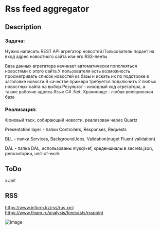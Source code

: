 # Rss feed aggregator
## Description

### Задача: 

Нужно написать REST API агрегатор новостей.Пользователь подает на вход адрес новостного сайта
или его RSS-ленты

База данных агрегатора начинает автоматически пополняться новостями с этого сайта.У
пользователя есть возможность просматривать список новостей из базы и искать их по подстроке
в заголовке новости.В качестве примера требуется подключить 2 любых новостных сайта на
выбор.Результат - исходный код агрегатора, а также рабочие адреса.Язык C# .Net. Хранилище -
любая реляционная база


### Реализация:

Фоновый таск, собирающий новости, реализован через Quartz

Presentation layer - папки Controllers, Responses, Requests

BLL - папки Services, BackgroundJobs, Validation(nuget Fluent validation)

DAL - папка DAL, использованы mysql+ef, креденшиалы в secrets.json, репозитории, unit-of-work


## ToDo
xUnit

## RSS
https://www.inform.kz/rss/rus.xml
https://www.finam.ru/analysis/forecasts/rsspoint


![image](https://user-images.githubusercontent.com/17678757/168676429-e8a832ba-c763-487d-b8dc-aa937ecd4059.png)
